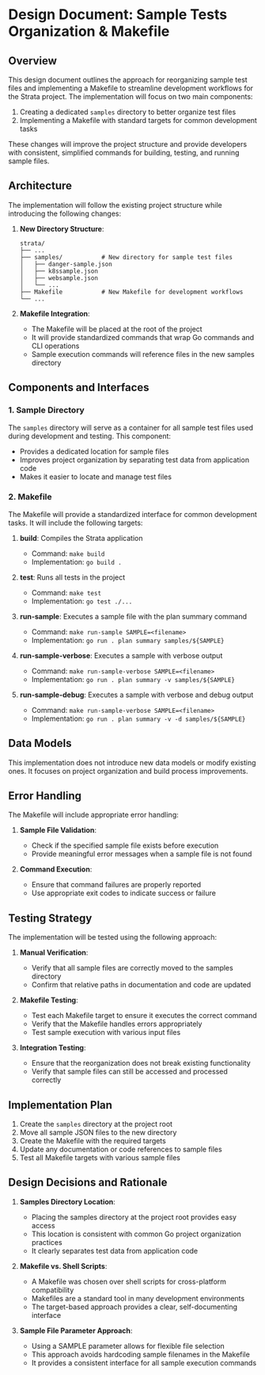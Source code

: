 # Design Document: Sample Tests Organization & Makefile

## Overview

This design document outlines the approach for reorganizing sample test files and implementing a Makefile to streamline development workflows for the Strata project. The implementation will focus on two main components:

1. Creating a dedicated `samples` directory to better organize test files
2. Implementing a Makefile with standard targets for common development tasks

These changes will improve the project structure and provide developers with consistent, simplified commands for building, testing, and running sample files.

## Architecture

The implementation will follow the existing project structure while introducing the following changes:

1. **New Directory Structure**:
   ```
   strata/
   ├── ...
   ├── samples/           # New directory for sample test files
   │   ├── danger-sample.json
   │   ├── k8ssample.json
   │   ├── websample.json
   │   └── ...
   ├── Makefile           # New Makefile for development workflows
   └── ...
   ```

2. **Makefile Integration**:
   - The Makefile will be placed at the root of the project
   - It will provide standardized commands that wrap Go commands and CLI operations
   - Sample execution commands will reference files in the new samples directory

## Components and Interfaces

### 1. Sample Directory

The `samples` directory will serve as a container for all sample test files used during development and testing. This component:

- Provides a dedicated location for sample files
- Improves project organization by separating test data from application code
- Makes it easier to locate and manage test files

### 2. Makefile

The Makefile will provide a standardized interface for common development tasks. It will include the following targets:

1. **build**: Compiles the Strata application
   - Command: `make build`
   - Implementation: `go build .`

2. **test**: Runs all tests in the project
   - Command: `make test`
   - Implementation: `go test ./...`

3. **run-sample**: Executes a sample file with the plan summary command
   - Command: `make run-sample SAMPLE=<filename>`
   - Implementation: `go run . plan summary samples/${SAMPLE}`

4. **run-sample-verbose**: Executes a sample with verbose output
   - Command: `make run-sample-verbose SAMPLE=<filename>`
   - Implementation: `go run . plan summary -v samples/${SAMPLE}`

5. **run-sample-debug**: Executes a sample with verbose and debug output
   - Command: `make run-sample-verbose SAMPLE=<filename>`
   - Implementation: `go run . plan summary -v -d samples/${SAMPLE}`

## Data Models

This implementation does not introduce new data models or modify existing ones. It focuses on project organization and build process improvements.

## Error Handling

The Makefile will include appropriate error handling:

1. **Sample File Validation**:
   - Check if the specified sample file exists before execution
   - Provide meaningful error messages when a sample file is not found

2. **Command Execution**:
   - Ensure that command failures are properly reported
   - Use appropriate exit codes to indicate success or failure

## Testing Strategy

The implementation will be tested using the following approach:

1. **Manual Verification**:
   - Verify that all sample files are correctly moved to the samples directory
   - Confirm that relative paths in documentation and code are updated

2. **Makefile Testing**:
   - Test each Makefile target to ensure it executes the correct command
   - Verify that the Makefile handles errors appropriately
   - Test sample execution with various input files

3. **Integration Testing**:
   - Ensure that the reorganization does not break existing functionality
   - Verify that sample files can still be accessed and processed correctly

## Implementation Plan

1. Create the `samples` directory at the project root
2. Move all sample JSON files to the new directory
3. Create the Makefile with the required targets
4. Update any documentation or code references to sample files
5. Test all Makefile targets with various sample files

## Design Decisions and Rationale

1. **Samples Directory Location**:
   - Placing the samples directory at the project root provides easy access
   - This location is consistent with common Go project organization practices
   - It clearly separates test data from application code

2. **Makefile vs. Shell Scripts**:
   - A Makefile was chosen over shell scripts for cross-platform compatibility
   - Makefiles are a standard tool in many development environments
   - The target-based approach provides a clear, self-documenting interface

3. **Sample File Parameter Approach**:
   - Using a SAMPLE parameter allows for flexible file selection
   - This approach avoids hardcoding sample filenames in the Makefile
   - It provides a consistent interface for all sample execution commands